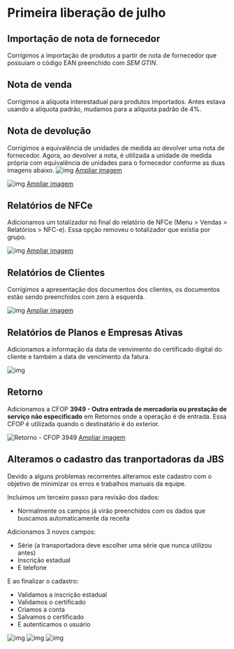 # Primeira liberação de julho

## Importação de nota de fornecedor

Corrigimos a importação de produtos a partir de nota de fornecedor que possuiam o código EAN preenchido com *SEM GTIN*.

## Nota de venda

Corrigimos a alíquota interestadual para produtos importados. Antes estava usando a alíquota padrão, mudamos para a alíquota padrão de 4%.

## Nota de devolução

Corrigimos a equivalência de unidades de medida ao devolver uma nota de fornecedor. Agora, ao devolver a nota, é utilizada a unidade de medida própria com equivalência de unidades para o fornecedor conforme as duas imagens abaixo.
![img](https://i.imgur.com/eU099bR.png)
[Ampliar imagem](https://i.imgur.com/eU099bR.png)

![img](https://i.imgur.com/ZXn1PVm.png)
[Ampliar imagem](https://i.imgur.com/ZXn1PVm.png)

## Relatórios de NFCe

Adicionamos um totalizador no final do relatório de NFCe (Menu > Vendas > Relatórios > NFC-e). Essa opção removeu o totalizador que existia por grupo.

![img](https://i.imgur.com/TNYxWLU.png)
[Ampliar imagem](https://i.imgur.com/TNYxWLU.png)

## Relatórios de Clientes

Corrigimos a apresentação dos documentos dos clientes, os documentos estão sendo preenchidos com zero à esquerda.

![img](https://i.imgur.com/CA0ukRj.png)
[Ampliar imagem](https://i.imgur.com/CA0ukRj.png)

## Relatórios de Planos e Empresas Ativas

Adicionamos a informação da data de venvimento do certificado digital do cliente e também a data de vencimento da fatura.

![img](https://i.imgur.com/98pUtwc.png)

## Retorno

Adicionamos a CFOP **3949 - Outra entrada de mercadoria ou prestação de serviço não especificado** em Retornos onde a operação é de entrada. Essa CFOP é utilizada quando o destinatário é do exterior.

![Retorno - CFOP 3949](https://i.imgur.com/TDqQGGk.png)
[Ampliar imagem](https://i.imgur.com/TDqQGGk.png)

## Alteramos o cadastro das tranportadoras da JBS

Devido a alguns problemas recorrentes alteramos este cadastro com o objetivo de minimizar os erros e trabalhos manuais da equipe.

Incluimos um terceiro passo para revisão dos dados:
- Normalmente os campos já virão preenchidos com os dados que buscamos automaticamente da receita

Adicionamos 3 novos campos:
- Série (a transportadora deve escolher uma série que nunca utilizou antes)
- Inscrição estadual
- E telefone

E ao finalizar o cadastro:
- Validamos a inscrição estadual
- Validamos o certificado
- Criamos a conta
- Salvamos o certificado
- E autenticamos o usuário

![img](https://i.imgur.com/TkJEKA4.png)
![img](https://i.imgur.com/NLT5zck.png)
![img](https://i.imgur.com/ONQSKFZ.png)
